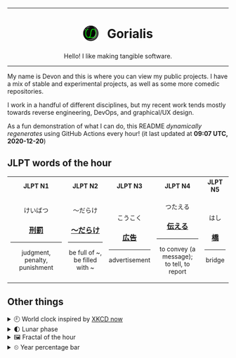 ***

<h1 align="center">
<sub>
    <img src="readme/resources/avatar.png" height="36">
</sub>
&nbsp;
Gorialis
</h1>
<p align="center">
Hello! I like making tangible software.
</p>

***

My name is Devon and this is where you can view my public projects. I have a mix of stable and experimental projects, as well as some more comedic repositories.

I work in a handful of different disciplines, but my recent work tends mostly towards reverse engineering, DevOps, and graphical/UX design.

As a fun demonstration of what I can do, this README *dynamically regenerates* using GitHub Actions every hour! (it last updated at **09:07 UTC, 2020-12-20**)

<h2>JLPT words of the hour</h2>
<table>
    <tr>
        <th>JLPT N1</th>
        <th>JLPT N2</th>
        <th>JLPT N3</th>
        <th>JLPT N4</th>
        <th>JLPT N5</th>
    </tr>
    <tr>
        <td>
            <p align="center">けいばつ</p>
            <h3 align="center"><b><a href="https://jisho.org/search/%E5%88%91%E7%BD%B0">刑罰</a></b></h3>
            <hr>
            <p align="center">judgment,<wbr> penalty,<wbr> punishment</p>
        </td>
        <td>
            <p align="center">～だらけ</p>
            <h3 align="center"><b><a href="https://jisho.org/search/%EF%BD%9E%E3%81%A0%E3%82%89%E3%81%91">～だらけ</a></b></h3>
            <hr>
            <p align="center">be full of ~,<wbr> be filled with ~</p>
        </td>
        <td>
            <p align="center">こうこく</p>
            <h3 align="center"><b><a href="https://jisho.org/search/%E5%BA%83%E5%91%8A">広告</a></b></h3>
            <hr>
            <p align="center">advertisement</p>
        </td>
        <td>
            <p align="center">つたえる</p>
            <h3 align="center"><b><a href="https://jisho.org/search/%E4%BC%9D%E3%81%88%E3%82%8B">伝える</a></b></h3>
            <hr>
            <p align="center">to convey (a message);<br> to tell,<wbr> to report</p>
        </td>
        <td>
            <p align="center">はし</p>
            <h3 align="center"><b><a href="https://jisho.org/search/%E6%A9%8B">橋</a></b></h3>
            <hr>
            <p align="center">bridge</p>
        </td>
    </tr>
</table>

<h2>Other things</h2>
<details>
<summary>🕘  World clock inspired by <a href="https://xkcd.com/now">XKCD now</a></summary>

> <img src="generated/now.png" width="512">

</details>
<details>
<summary>🌓 Lunar phase</summary>

The moon is approximately 21.35% through its phase (First Quarter).

</details>
<details>
<summary>&#x1f5bc; Fractal of the hour</summary>

> <img src="generated/fractal.png" width="512">

</details>
<details>
<summary>&#x23f2; Year percentage bar</summary>
<pre><code>2020 [███████████████████▁] 96.83%</code></pre>
</details>
